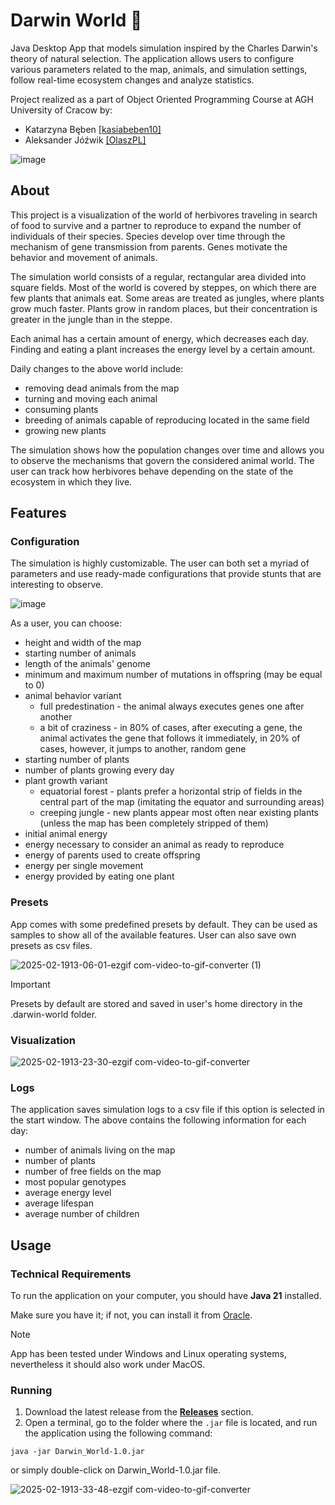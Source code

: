 # Darwin World 🐑
Java Desktop App that models simulation inspired by the Charles Darwin's theory of natural selection. The application allows users to configure various parameters related to the map, animals, and simulation settings, follow real-time ecosystem changes and analyze statistics.

Project realized as a part of Object Oriented Programming Course at AGH University of Cracow by:
- Katarzyna Bęben [[kasiabeben10]](https://github.com/kasiabeben10)
- Aleksander Jóźwik [[OlaszPL]](https://github.com/OlaszPL)

![image](https://github.com/user-attachments/assets/3ea342ed-a567-4faa-989a-9f84cca9cf8f)


## About
This project is a visualization of the world of herbivores traveling in search of food to survive and a partner to reproduce to expand the number of individuals of their species. Species develop over time through the mechanism of gene transmission from parents. Genes motivate the behavior and movement of animals.

The simulation world consists of a regular, rectangular area divided into square fields. Most of the world is covered by steppes, on which there are few plants that animals eat. Some areas are treated as jungles, where plants grow much faster. Plants grow in random places, but their concentration is greater in the jungle than in the steppe.

Each animal has a certain amount of energy, which decreases each day. Finding and eating a plant increases the energy level by a certain amount.

Daily changes to the above world include:
- removing dead animals from the map
- turning and moving each animal
- consuming plants
- breeding of animals capable of reproducing located in the same field
- growing new plants

The simulation shows how the population changes over time and allows you to observe the mechanisms that govern the considered animal world. The user can track how herbivores behave depending on the state of the ecosystem in which they live.

## Features
### Configuration
The simulation is highly customizable. The user can both set a myriad of parameters and use ready-made configurations that provide stunts that are interesting to observe.

![image](https://github.com/user-attachments/assets/965cb695-bffb-4325-b6b4-1e904a392eca)

As a user, you can choose:
- height and width of the map
- starting number of animals
- length of the animals' genome
- minimum and maximum number of mutations in offspring (may be equal to 0)
- animal behavior variant <br/>
  - full predestination - the animal always executes genes one after another <br/>
  - a bit of craziness - in 80% of cases, after executing a gene, the animal activates the gene that follows it immediately, in 20% of cases, however, it jumps to another, random gene
- starting number of plants
- number of plants growing every day
- plant growth variant <br/>
  - equatorial forest - plants prefer a horizontal strip of fields in the central part of the map (imitating the equator and surrounding areas)
  - creeping jungle - new plants appear most often near existing plants (unless the map has been completely stripped of them)
- initial animal energy
- energy necessary to consider an animal as ready to reproduce
- energy of parents used to create offspring
- energy per single movement
- energy provided by eating one plant

### Presets
App comes with some predefined presets by default. They can be used as samples to show all of the available features. User can also save own presets as csv files.

![2025-02-1913-06-01-ezgif com-video-to-gif-converter (1)](https://github.com/user-attachments/assets/f5fb0589-bdb0-49ba-a31b-1cb52cedaad3)

> [!IMPORTANT]
> Presets by default are stored and saved in user's home directory in the .darwin-world folder.

### Visualization
![2025-02-1913-23-30-ezgif com-video-to-gif-converter](https://github.com/user-attachments/assets/cfe56b70-15b9-4e95-a79b-7d4df03cd423)

### Logs
The application saves simulation logs to a csv file if this option is selected in the start window.
The above contains the following information for each day:
- number of animals living on the map
- number of plants
- number of free fields on the map
- most popular genotypes
- average energy level
- average lifespan
- average number of children


## Usage
### Technical Requirements
To run the application on your computer, you should have **Java 21** installed. 

Make sure you have it; if not, you can install it from [Oracle](https://www.oracle.com/java/technologies/javase/jdk21-archive-downloads.html).

>[!NOTE]
> App has been tested under Windows and Linux operating systems, nevertheless it should also work under MacOS.

### Running
1. Download the latest release from the **[Releases](https://github.com/OlaszPL/Darwin-world/releases)** section.  
2. Open a terminal, go to the folder where the `.jar` file is located, and run the application using the following command:
```shell
java -jar Darwin_World-1.0.jar
```
or simply double-click on Darwin_World-1.0.jar file.

![2025-02-1913-33-48-ezgif com-video-to-gif-converter](https://github.com/user-attachments/assets/ef84b10b-164b-49be-9b70-48d2550fd4a3)
